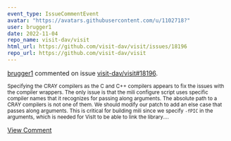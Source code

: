 ```yaml
---
event_type: IssueCommentEvent
avatar: "https://avatars.githubusercontent.com/u/1102718?"
user: brugger1
date: 2022-11-04
repo_name: visit-dav/visit
html_url: https://github.com/visit-dav/visit/issues/18196
repo_url: https://github.com/visit-dav/visit
---
```


<a href='https://github.com/brugger1' target='_blank'>brugger1</a> commented on issue <a href='https://github.com/visit-dav/visit/issues/18196' target='_blank'>visit-dav/visit#18196</a>.

<small>Specifying the CRAY compilers as the C and C++ compilers appears to fix the issues with the compiler wrappers. The only issue is that the mili configure script uses specific compiler names that it recognizes for passing along arguments. The absolute path to a CRAY compilers is not one of them. We should modify our patch to add an else case that passes along arguments. This is critical for building mili since we specify `-fPIC` in the arguments, which is needed for VisIt to be able to link the library....</small>

<a href='https://github.com/visit-dav/visit/issues/18196' target='_blank'>View Comment</a>